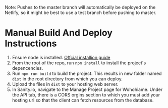 Note: Pushes to the master branch will automatically be deployed on the Netlify, so it might be best to use a test branch before pushing to master.

# Manual Build And Deploy Instructions

1. Ensure node is installed. [Offcial installion guide](https://nodejs.org/en/download/)
2. From the root of the repo, run `npm install` to install the project's depencencies.
3. Run `npm run build` to build the project. This results in new folder named `dist` in the root directory from which you can deploy.
4. Upload the files in `dist` to your hosting web server.
5. In Sanity.io, navigate to the Manage Project page for Wohohiame. Under the API tab, there is a CORS orgins section to which you must add your hosting url so that the client can fetch resources from the database.

